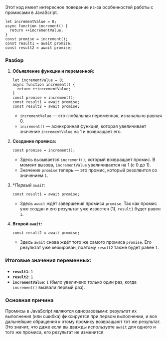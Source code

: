 Этот код имеет интересное поведение из-за особенностей работы с промисами в JavaScript.


```
let incrementValue = 0; 
async function increment() {   
  return ++incrementValue; 
}
const promise = increment(); 
const result1 = await promise; 
const result2 = await promise;
```

### Разбор

1. **Объявление функции и переменной:**

   ```
   let incrementValue = 0; 
   async function increment() { 
     return ++incrementValue; 
   }  
   const promise = increment(); 
   const result1 = await promise; 
   const result2 = await promise;
   ```

   </code></div></div></pre>

   * `incrementValue` — это глобальная переменная, изначально равная 0.
   * `increment()` — асинхронная функция, которая увеличивает значение `incrementValue` на 1 и возвращает его.
2. **Создание промиса:**

   ```
   const promise = increment();

   ```

   * Здесь вызывается `increment()`, который возвращает промис. В момент вызова, `incrementValue` увеличивается на 1 (с 0 до 1).
   * Значение `promise` теперь — это промис, который резолвится со значением `1`.
3. **Первый `await`:*

   ```
   const result1 = await promise;
   ```

   * Здесь `await` ждёт завершения промиса `promise`. Так как промис уже создан и его результат уже известен (1), `result1` будет равен `1`.
4. **Второй `await`:**

   ```
   const result2 = await promise;
   ```

   * Здесь `await` снова ждёт того же самого промиса `promise`. Его результат уже кеширован, поэтому `result2` также будет равен `1`.

### Итоговые значения переменных:

* **`result1`**: `1`
* **`result2`**: `1`
* **`incrementValue`**: `1` (было увеличено только один раз, когда `increment()` вызвали первый раз).

### Основная причина

Промисы в JavaScript являются одноразовыми: результат их выполнения (или ошибка) фиксируется при первом выполнении, и все дальнейшие обращения к этому промису возвращают тот же результат. Это значит, что даже если вы дважды используете `await` для одного и того же промиса, его результат не изменится.
